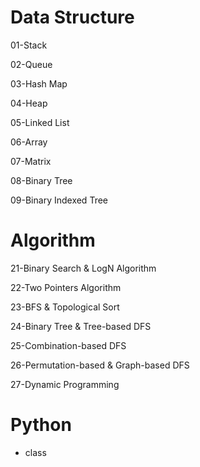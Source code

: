 # Data Structure 

01-Stack

02-Queue

03-Hash Map

04-Heap

05-Linked List

06-Array

07-Matrix

08-Binary Tree

09-Binary Indexed Tree

# Algorithm

21-Binary Search & LogN Algorithm

22-Two Pointers Algorithm

23-BFS & Topological Sort

24-Binary Tree & Tree-based DFS

25-Combination-based DFS

26-Permutation-based & Graph-based DFS

27-Dynamic Programming


# Python
- class